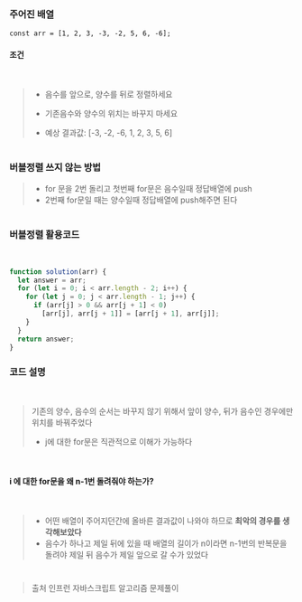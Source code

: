 ### 주어진 배열

```
const arr = [1, 2, 3, -3, -2, 5, 6, -6];
```

#### 조건

<br>

> - 음수를 앞으로, 양수를 뒤로 정렬하세요
> - 기존음수와 양수의 위치는 바꾸지 마세요
>
> - 예상 결과값: [-3, -2, -6, 1, 2, 3, 5, 6]

#

### 버블정렬 쓰지 않는 방법

> - for 문을 2번 돌리고 첫번째 for문은 음수일때 정답배열에 push
> - 2번째 for문일 때는 양수일때 정답배열에 push해주면 된다

#

### 버블정렬 활용코드

<br>

```js
function solution(arr) {
  let answer = arr;
  for (let i = 0; i < arr.length - 2; i++) {
    for (let j = 0; j < arr.length - 1; j++) {
      if (arr[j] > 0 && arr[j + 1] < 0)
        [arr[j], arr[j + 1]] = [arr[j + 1], arr[j]];
    }
  }
  return answer;
}
```

### 코드 설명

<br>

> 기존의 양수, 음수의 순서는 바꾸지 않기 위해서 앞이 양수, 뒤가 음수인 경우에만 위치를 바꿔주었다
>
> - j에 대한 for문은 직관적으로 이해가 가능하다

  <br>

#### i 에 대한 for문을 왜 n-1번 돌려줘야 하는가?

<br>

> - 어떤 배열이 주어지던간에 올바른 결과값이 나와야 하므로
>   **최악의 경우를 생각해보았다**
> - 음수가 하나고 제일 뒤에 있을 때 배열의 길이가 n이라면 n-1번의 반복문을 돌려야 제일 뒤 음수가 제일 앞으로 갈 수가 있었다

#

> 출처 인프런 자바스크립트 알고리즘 문제풀이
